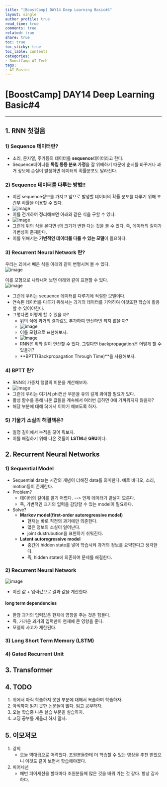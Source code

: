 ```yaml
---
title: "[BoostCamp] DAY14 Deep Learning Basic#4"
layout: single
author_profile: true
read_time: true
comments: true
related: true
share: true
toc: true
toc_sticky: true
toc_lable: contents
categories:
- BoostCamp_AI_Tech
tags:
- AI_Basics
---
```


# [BoostCamp] DAY14 Deep Learning Basic#4
---   

## 1. RNN 첫걸음   
### 1) Sequence 데이터란?   
* 소리, 문자열, 주가등의 데이터를 **sequence**데이터라고 한다.    
* Sequence데이너틑 **독립 동등 분포 가정**을 잘 위배하기 때문에 순서를 바꾸거나 과거 정보에 손실이 발생하면 데이터의 확률분포도 달라진다.    


### 2) Sequence 데이터를 다루는 방법!!   
* 이전 sequence정보를 가지고 앞으로 발생할 데이터의 확률 분포를 다루기 위해 조건부 확률을 이용할 수 있다.    
* ![image](https://user-images.githubusercontent.com/68745983/106926945-faf1da80-6754-11eb-862d-fa75dbeeefd1.png)    
* 이를 전개하여 정리해보면 아래와 같은 식을 구할 수 있다.    
* ![image](https://user-images.githubusercontent.com/68745983/106927429-7fdcf400-6755-11eb-87f9-b3854aee24d5.png)   
* 그런데 위의 식을 본다면 t의 크기가 변한 다는 것을 볼 수 있다. 즉, 데이터의 길이가 가변성이 존재한다.   
* 이를 위해서는 **가변적인 데이터를 다룰 수 있는 모델**이 필요하다.    

### 3) Recurrent Neural Network 란?    
우리는 2)에서 배운 식을 아래와 같이 변형시켜 볼 수 있다.    
![image](https://user-images.githubusercontent.com/68745983/106930056-743efc80-6758-11eb-8ca0-5e80ad904315.png)    

이를 모형으로 나타내어 보면 아래와 같이 표현할 수 있다.    
![image](https://user-images.githubusercontent.com/68745983/106930693-2f679580-6759-11eb-9253-b2dc3613f851.png)    

* 그런데 우리는 sequence 데이터를 다루기에 적절한 모델이다. 
* 연속된 데이터를 다루기 위해서는 과거의 데이터를 기억하여 이것또한 학습에 활용할 수 있어야한다.   
* 그렇다면 어떻게 할 수 있을 까?   
	* 위의 식에 과거의 결과값도 추가하여 연산하면 되지 않을 까?   
	* ![image](https://user-images.githubusercontent.com/68745983/106931449-f4199680-6759-11eb-87c0-c9926ff21210.png)  
	* 이를 모형으로 표현해보자.   
	* ![image](https://user-images.githubusercontent.com/68745983/106932178-c41ec300-675a-11eb-952e-9e13e317301a.png)    
	* RNN은 위와 같이 연산할 수 있다. 그렇다면 backpropagation은 어떻게 할 수 있을까?   
	* **BPTT(Backpropagation Through Time)**을 사용해보자.   

### 4) BPTT 란?    
* RNN의 가중치 행렬의 미분을 계산해보자.    
* ![image](https://user-images.githubusercontent.com/68745983/106934442-79527a80-675d-11eb-98ff-4f88c478b6a4.png)   
* 그런데 우리는 여기서 phi연산 부분을 유의 깊게 봐야할 필요가 있다.  
* 활성 함수를 통해 나온 값들을 계속해서 여러번 곱하면 0에 가까워지지 않을까?  
* 해당 부분에 대해 5)에서 이야기 해보도록 하자.    


### 5) 기울기 소실의 해결책은?    
* 일정 길이에서 누적을 끊어 줘보자. 
* 이를 해결하기 위해 나온 것들이 **LSTM**과 **GRU**이다.     

## 2. Recurrent Neural Networks    
### 1) Sequential Model    
* Sequential data는 시간의 개념이 더해진 data를 의미한다. 예로 비디오, 소리, motion등이 존재한다.   
* Problem?    
	* 데이터의 길이를 알기 어렵다. --> 언제 데이터가 끝날지 모른다.    
	* 즉, 가변적인 크기의 입력을 감당할 수 있는 model이 필요하다.    
* Solve?    
	* **Markov model(first-order autoregressive model)**    
		* 현재는 바로 직전의 과거에만 의존한다.    
		* 많은 정보의 소실이 일어난다.     
		* joint dustrubution을 표현하기 쉬워진다.   
	* **Latent autoregressive model**   
		* 중간에 hidden state를 넣어 학습시켜 과거의 정보를 요약한다고 생각한다.    
		* 즉, hidden state에 의존하여 문제를 해결한다.    

### 2) Recurrent Neural Network   
![image](https://user-images.githubusercontent.com/68745983/107882432-9e4ca780-6f2c-11eb-8e74-2d8561a9c5c7.png)   
* 이전 값 + 입력값으로 결과 값을 계산한다.    

#### long term dependencies
* 한참 과거의 입력값은 현재에 영향을 주는 것은 힘들다.   
* 즉, 가까운 과거의 입력만이 현재에 큰 영향을 준다.    
* 모델의 사고가 제한된다.    

### 3) Long Short Term Memory (LSTM)    
### 4) Gated Recurrent Unit    


## 3. Transformer    


## 4. TODO   
1. 위에서 아직 학습하지 못한 부분에 대해서 복습하며 학습하자.  
2. 아직까지 읽지 못한 논문들이 많다. 읽고 공부하자.   
3. 오늘 학습중 나온 실습 부분을 실습하자.   
4. 코딩 공부를 게을리 하지 말자.   



## 5. 이모저모   

1. 강의   
	* 오늘 역대급으로 어려웠다. 조원분들한테 더 학습할 수 있는 영상을 추천 받았으니 이것도 같이 보면서 학습해야겠다.    
2. 피어세션   
	* 매번 피어세션을 할때마다 조원분들께 많은 것을 배워 가는 것 같다. 항상 감사하다.
